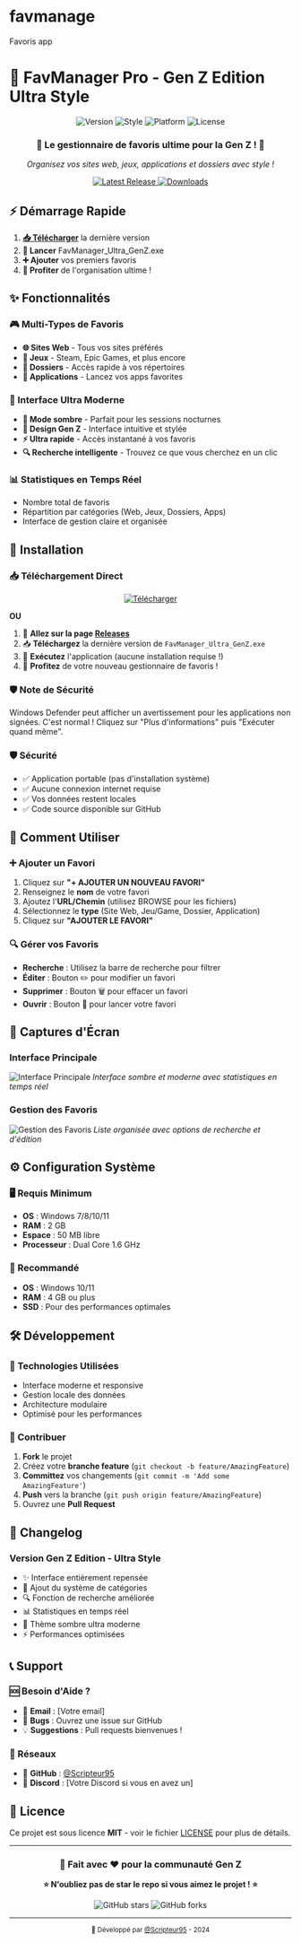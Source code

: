 # favmanage
Favoris app
# 🎯 FavManager Pro - Gen Z Edition Ultra Style

<div align="center">
  <img src="https://img.shields.io/badge/Version-Gen%20Z%20Edition-ff69b4?style=for-the-badge" alt="Version">
  <img src="https://img.shields.io/badge/Style-Ultra-00d4ff?style=for-the-badge" alt="Style">
  <img src="https://img.shields.io/badge/Platform-Windows-0078d4?style=for-the-badge" alt="Platform">
  <img src="https://img.shields.io/badge/License-Free-green?style=for-the-badge" alt="License">
</div>

<div align="center">
  <h3>🚀 Le gestionnaire de favoris ultime pour la Gen Z ! 🌟</h3>
  <p><em>Organisez vos sites web, jeux, applications et dossiers avec style !</em></p>
  
  <a href="https://github.com/Scripteur95/favmanage/releases/latest">
    <img src="https://img.shields.io/github/v/release/Scripteur95/favmanage?style=for-the-badge&color=success" alt="Latest Release">
  </a>
  <a href="https://github.com/Scripteur95/favmanage/releases">
    <img src="https://img.shields.io/github/downloads/Scripteur95/favmanage/total?style=for-the-badge&color=blue" alt="Downloads">
  </a>
</div>

## ⚡ Démarrage Rapide

1. **[📥 Télécharger](https://github.com/Scripteur95/favmanage/releases/latest)** la dernière version
2. **🚀 Lancer** FavManager_Ultra_GenZ.exe  
3. **➕ Ajouter** vos premiers favoris
4. **🎯 Profiter** de l'organisation ultime !

## ✨ Fonctionnalités

### 🎮 Multi-Types de Favoris
- **🌐 Sites Web** - Tous vos sites préférés
- **🎲 Jeux** - Steam, Epic Games, et plus encore
- **📁 Dossiers** - Accès rapide à vos répertoires
- **📱 Applications** - Lancez vos apps favorites

### 🎨 Interface Ultra Moderne
- **🌙 Mode sombre** - Parfait pour les sessions nocturnes
- **🎯 Design Gen Z** - Interface intuitive et stylée
- **⚡ Ultra rapide** - Accès instantané à vos favoris
- **🔍 Recherche intelligente** - Trouvez ce que vous cherchez en un clic

### 📊 Statistiques en Temps Réel
- Nombre total de favoris
- Répartition par catégories (Web, Jeux, Dossiers, Apps)
- Interface de gestion claire et organisée

## 🚀 Installation

### 📥 Téléchargement Direct

<div align="center">
  <a href="https://github.com/Scripteur95/favmanage/releases/latest/download/FavManager_Ultra_GenZ.exe">
    <img src="https://img.shields.io/badge/Télécharger-FavManager%20Pro-00d4ff?style=for-the-badge&logo=download" alt="Télécharger">
  </a>
</div>

**OU**

1. 🔗 **Allez sur la page [Releases](https://github.com/Scripteur95/favmanage/releases)**
2. 📥 **Téléchargez** la dernière version de `FavManager_Ultra_GenZ.exe`
3. 🚀 **Exécutez** l'application (aucune installation requise !)
4. 🎉 **Profitez** de votre nouveau gestionnaire de favoris !

### 🛡️ Note de Sécurité
Windows Defender peut afficher un avertissement pour les applications non signées. C'est normal ! Cliquez sur "Plus d'informations" puis "Exécuter quand même".

### 🛡️ Sécurité
- ✅ Application portable (pas d'installation système)
- ✅ Aucune connexion internet requise
- ✅ Vos données restent locales
- ✅ Code source disponible sur GitHub

## 🎯 Comment Utiliser

### ➕ Ajouter un Favori
1. Cliquez sur **"+ AJOUTER UN NOUVEAU FAVORI"**
2. Renseignez le **nom** de votre favori
3. Ajoutez l'**URL/Chemin** (utilisez BROWSE pour les fichiers)
4. Sélectionnez le **type** (Site Web, Jeu/Game, Dossier, Application)
5. Cliquez sur **"AJOUTER LE FAVORI"**

### 🔍 Gérer vos Favoris
- **Recherche** : Utilisez la barre de recherche pour filtrer
- **Éditer** : Bouton ✏️ pour modifier un favori
- **Supprimer** : Bouton 🗑️ pour effacer un favori
- **Ouvrir** : Bouton 📂 pour lancer votre favori

## 🎨 Captures d'Écran

### Interface Principale
![Interface Principale](screenshot1.png)
*Interface sombre et moderne avec statistiques en temps réel*

### Gestion des Favoris
![Gestion des Favoris](screenshot2.png)
*Liste organisée avec options de recherche et d'édition*

## ⚙️ Configuration Système

### 🖥️ Requis Minimum
- **OS** : Windows 7/8/10/11
- **RAM** : 2 GB
- **Espace** : 50 MB libre
- **Processeur** : Dual Core 1.6 GHz

### 🚀 Recommandé
- **OS** : Windows 10/11
- **RAM** : 4 GB ou plus
- **SSD** : Pour des performances optimales

## 🛠️ Développement

### 🔧 Technologies Utilisées
- Interface moderne et responsive
- Gestion locale des données
- Architecture modulaire
- Optimisé pour les performances

### 🤝 Contribuer
1. **Fork** le projet
2. Créez votre **branche feature** (`git checkout -b feature/AmazingFeature`)
3. **Committez** vos changements (`git commit -m 'Add some AmazingFeature'`)
4. **Push** vers la branche (`git push origin feature/AmazingFeature`)
5. Ouvrez une **Pull Request**

## 📝 Changelog

### Version Gen Z Edition - Ultra Style
- ✨ Interface entièrement repensée
- 🎯 Ajout du système de catégories
- 🔍 Fonction de recherche améliorée
- 📊 Statistiques en temps réel
- 🎨 Thème sombre ultra moderne
- ⚡ Performances optimisées

## 📞 Support

### 🆘 Besoin d'Aide ?
- 📧 **Email** : [Votre email]
- 🐛 **Bugs** : Ouvrez une issue sur GitHub
- 💡 **Suggestions** : Pull requests bienvenues !

### 📱 Réseaux
- 🐙 **GitHub** : [@Scripteur95](https://github.com/Scripteur95)
- 💬 **Discord** : [Votre Discord si vous en avez un]

## 📄 Licence

Ce projet est sous licence **MIT** - voir le fichier [LICENSE](LICENSE) pour plus de détails.

---

<div align="center">
  <h3>💝 Fait avec ❤️ pour la communauté Gen Z</h3>
  <p><strong>⭐ N'oubliez pas de star le repo si vous aimez le projet ! ⭐</strong></p>
  
  <img src="https://img.shields.io/github/stars/Scripteur95/favmanager?style=social" alt="GitHub stars">
  <img src="https://img.shields.io/github/forks/Scripteur95/favmanager?style=social" alt="GitHub forks">
</div>

---

<div align="center">
  <sub>🚀 Développé par <a href="https://github.com/Scripteur95">@Scripteur95</a> - 2024</sub>
</div>
